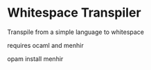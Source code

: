# Whitespace Transpiler
Transpile from a simple language to whitespace

requires ocaml and menhir

opam install menhir
